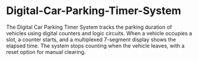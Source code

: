 # Digital-Car-Parking-Timer-System
The Digital Car Parking Timer System tracks the parking duration of vehicles using digital counters and logic circuits. When a vehicle occupies a slot, a counter starts, and a multiplexed 7-segment display shows the elapsed time. The system stops counting when the vehicle leaves, with a reset option for manual clearing.
